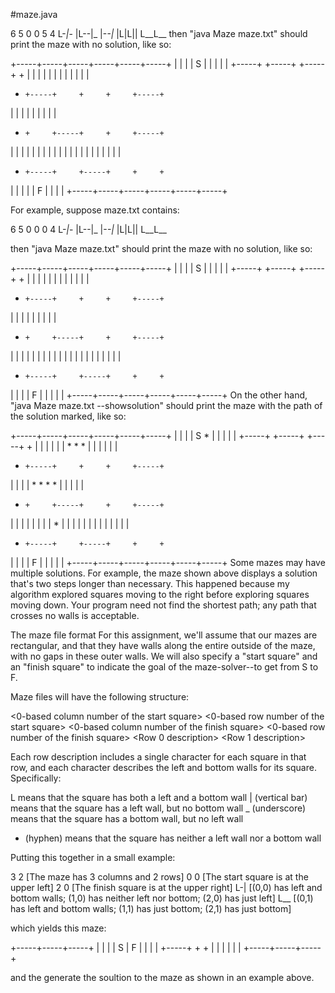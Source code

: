 #maze.java

6 5
0 0
5 4
L-_|_-
|L--|_
|-_-|_
|L|L||
L__L__
then "java Maze maze.txt" should print the maze with no solution, like so:

+-----+-----+-----+-----+-----+-----+
|                 |                 |
|  S              |                 |
|                 |                 |
+-----+     +-----+     +-----+     +
|     |                 |           |
|     |                 |           |
|     |                 |           |
+     +-----+     +     +     +-----+
|                       |           |
|                       |           |
|                       |           |
+     +     +-----+     +     +-----+
|     |     |     |     |     |     |
|     |     |     |     |     |     |
|     |     |     |     |     |     |
+     +-----+     +-----+     +     +
|                 |                 |
|                 |              F  |
|                 |                 |
+-----+-----+-----+-----+-----+-----+

For example, suppose maze.txt contains:

6 5
0 0
0 4
L-_|_-
|L--|_
|-_-|_
|L|L||
L__L__

then "java Maze maze.txt" should print the maze with no solution, like so:

+-----+-----+-----+-----+-----+-----+
|                 |                 |
|  S              |                 |
|                 |                 |
+-----+     +-----+     +-----+     +
|     |                 |           |
|     |                 |           |
|     |                 |           |
+     +-----+     +     +     +-----+
|                       |           |
|                       |           |
|                       |           |
+     +     +-----+     +     +-----+
|     |     |     |     |     |     |
|     |     |     |     |     |     |
|     |     |     |     |     |     |
+     +-----+     +-----+     +     +
|                 |                 |
|  F              |                 |
|                 |                 |
+-----+-----+-----+-----+-----+-----+
On the other hand, "java Maze maze.txt --showsolution" should print the maze with the path of the solution marked, like so:

+-----+-----+-----+-----+-----+-----+
|                 |                 |
|  S     *        |                 |
|                 |                 |
+-----+     +-----+     +-----+     +
|     |                 |           |
|     |  *     *     *  |           |
|     |                 |           |
+     +-----+     +     +     +-----+
|                       |           |
|  *     *     *     *  |           |
|                       |           |
+     +     +-----+     +     +-----+
|     |     |     |     |     |     |
|  *  |     |     |     |     |     |
|     |     |     |     |     |     |
+     +-----+     +-----+     +     +
|                 |                 |
|  F              |                 |
|                 |                 |
+-----+-----+-----+-----+-----+-----+
Some mazes may have multiple solutions. For example, the maze shown above displays a solution that's two steps longer than necessary. 
This happened because my algorithm explored squares moving to the right before exploring squares moving down. Your program need not 
find the shortest path; any path that crosses no walls is acceptable.

The maze file format
For this assignment, we'll assume that our mazes are rectangular, and that they have walls along the entire outside of the maze, 
with no gaps in these outer walls. We will also specify a "start square" and an "finish square" to indicate the goal of the 
maze-solver--to get from S to F.

Maze files will have the following structure:

<Number of columns> <Number of rows>
<0-based column number of the start square> <0-based row number of the start square> 
<0-based column number of the finish square> <0-based row number of the finish square> 
<Row 0 description>
<Row 1 description>

Each row description includes a single character for each square in that row, and each character describes the left and bottom walls 
for its square. Specifically:

L means that the square has both a left and a bottom wall
| (vertical bar) means that the square has a left wall, but no bottom wall
_ (underscore) means that the square has a bottom wall, but no left wall
- (hyphen) means that the square has neither a left wall nor a bottom wall

Putting this together in a small example:

3 2     [The maze has 3 columns and 2 rows]
0 0     [The start square is at the upper left]
2 0     [The finish square is at the upper right]
L-|     [(0,0) has left and bottom walls; (1,0) has neither left nor bottom; (2,0) has just left]
L__     [(0,1) has left and bottom walls; (1,1) has just bottom; (2,1) has just bottom]

which yields this maze:

+-----+-----+-----+
|           |     |
|  S        |  F  |
|           |     |
+-----+     +     +
|                 |
|                 |
|                 |
+-----+-----+-----+

and the generate the soultion to the maze as shown in an example above.
